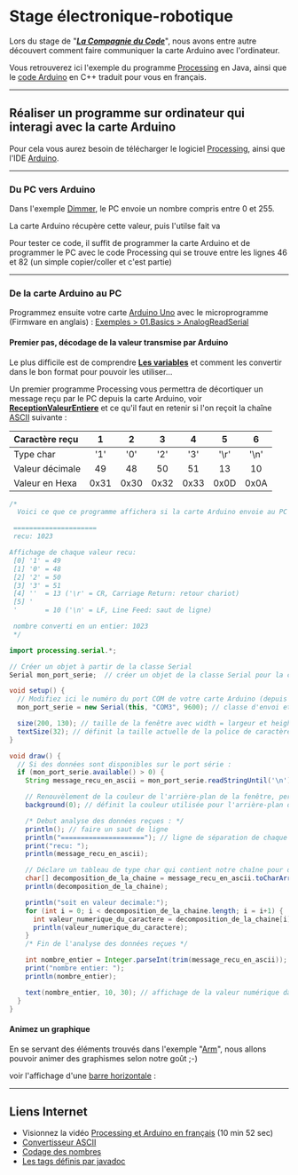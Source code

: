# Stage électronique-robotique

Lors du stage de "**_[La Compagnie du Code](https://www.lacompagnieducode.org/)_**", nous avons entre autre découvert comment faire communiquer la carte Arduino avec l'ordinateur.

Vous retrouverez ici l'exemple du programme [Processing](https://processing.org/) en Java, ainsi que le [code Arduino](Arduino/AnalogReadSerial/AnalogReadSerial.ino) en C++ traduit pour vous en français.

---

## Réaliser un programme sur ordinateur qui interagi avec la carte Arduino

Pour cela vous aurez besoin de télécharger le logiciel [Processing](https://processing.org/download/), ainsi que l'IDE [Arduino](https://www.arduino.cc/en/software).

---

### Du PC vers Arduino

Dans l'exemple [Dimmer](https://www.arduino.cc/en/Tutorial/BuiltInExamples/Dimmer), le PC envoie un nombre compris entre 0 et 255.

La carte Arduino récupère cette valeur, puis l'utilse fait va

Pour tester ce code, il suffit de programmer la carte Arduino et de programmer le PC avec le code Processing qui se trouve entre les lignes 46 et 82 (un simple copier/coller et c'est partie)

---

### De la carte Arduino au PC

Programmez ensuite votre carte [Arduino Uno](https://store.arduino.cc/arduino-uno-rev3) avec le microprogramme (Firmware en anglais) : [Exemples > 01.Basics > AnalogReadSerial](https://www.arduino.cc/en/Tutorial/BuiltInExamples/AnalogReadSerial)

#### Premier pas, décodage de la valeur transmise par Arduino

Le plus difficile est de comprendre **[Les variables](https://fr.flossmanuals.net/processing/les-variables/)** et comment les convertir dans le bon format pour pouvoir les utiliser...

Un premier programme Processing vous permettra de décortiquer un message reçu par le PC depuis la carte Arduino, voir **[ReceptionValeurEntiere](Processing/ReceptionValeurEntiere/ReceptionValeurEntiere.pde)** et ce qu'il faut en retenir si l'on reçoit la chaîne [ASCII](https://fr.wikipedia.org/wiki/American_Standard_Code_for_Information_Interchange) suivante :

| Caractère reçu  |   1  |   2  |   3  |   4  |   5  |   6  |
|:----------------|:----:|:----:|:----:|:----:|:----:|:----:|
| Type char       |  '1' |  '0' |  '2' |  '3' | '\r' | '\n' |
| Valeur décimale |  49  |  48  |  50  |  51  |  13  |  10  |
| Valeur en Hexa  | 0x31 | 0x30 | 0x32 | 0x33 | 0x0D | 0x0A |

```java
/*
  Voici ce que ce programme affichera si la carte Arduino envoie au PC la chaîne "1023\r\n"

 =====================
 recu: 1023

Affichage de chaque valeur recu:
 [0] '1' = 49
 [1] '0' = 48
 [2] '2' = 50
 [3] '3' = 51
 [4] ''  = 13 ('\r' = CR, Carriage Return: retour chariot)
 [5] '
 '       = 10 ('\n' = LF, Line Feed: saut de ligne)

 nombre converti en un entier: 1023
 */

import processing.serial.*;

// Créer un objet à partir de la classe Serial
Serial mon_port_serie;  // créer un objet de la classe Serial pour la communication sur le port série

void setup() {
  // Modifiez ici le numéro du port COM de votre carte Arduino (depuis les touches [Windows] + [R]: devmgmt.msc)
  mon_port_serie = new Serial(this, "COM3", 9600); // classe d'envoi et de réception de données via le protocole de communication série <https://processing.org/reference/libraries/serial/index.html>

  size(200, 130); // taille de la fenêtre avec width = largeur et height = hauteur
  textSize(32); // définit la taille actuelle de la police de caractère dans la fenêtre graphique <https://processing.org/reference/textSize_.html>
}

void draw() {
  // Si des données sont disponibles sur le port série :
  if (mon_port_serie.available() > 0) {
    String message_recu_en_ascii = mon_port_serie.readStringUntil('\n'); // lisez-le et stockez-le dans val <https://processing.org/reference/libraries/serial/Serial_readStringUntil_.html>

    // Renouvèlement de la couleur de l'arrière-plan de la fenêtre, permet d'effacer son contenu ;-) 
    background(0); // définit la couleur utilisée pour l'arrière-plan de la fenêtre, 0 = noir et 255 <https://processing.org/reference/background_.html>

    /* Debut analyse des données reçues : */
    println(); // faire un saut de ligne
    println("====================="); // ligne de séparation de chaque message reçu (ou trame)
    print("recu: ");
    println(message_recu_en_ascii);

    // Déclare un tableau de type char qui contient notre chaîne pour décomposition
    char[] decomposition_de_la_chaine = message_recu_en_ascii.toCharArray(); // notre chaîne converti en un tableau de caractère
    println(decomposition_de_la_chaine);

    println("soit en valeur decimale:");
    for (int i = 0; i < decomposition_de_la_chaine.length; i = i+1) {
      int valeur_numerique_du_caractere = decomposition_de_la_chaine[i];
      println(valeur_numerique_du_caractere);
    }
    /* Fin de l'analyse des données reçues */

    int nombre_entier = Integer.parseInt(trim(message_recu_en_ascii)); // enlever les espaces en debut et fin de String, ainsi que les caractères spéciaux '\r' '\n'
    print("nombre entier: ");
    println(nombre_entier);

    text(nombre_entier, 10, 30); // affichage de la valeur numérique dans la fenêtre graphique
  }
}

```

#### Animez un graphique

En se servant des éléments trouvés dans l'exemple "[Arm](https://processing.org/examples/arm.html)", nous allons pouvoir animer des graphismes selon notre goût ;-)

voir l'affichage d'une [barre horizontale](Processing/BarreHorizontale/BarreHorizontale.pde) :

---

## Liens Internet

* Visionnez la vidéo [Processing et Arduino en français](https://www.youtube.com/watch?v=S3HpkjcoqCM&ab_channel=PlaisirArduino) (10 min 52 sec)
* [Convertisseur ASCII](https://www.dcode.fr/code-ascii)
* [Codage des nombres](https://fr.wikibooks.org/wiki/Fonctionnement_d%27un_ordinateur/Codage_des_nombres)
* [Les tags définis par javadoc](https://www.jmdoudoux.fr/java/dej/chap-javadoc.htm)
